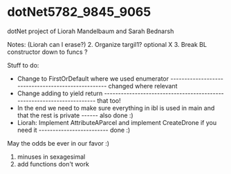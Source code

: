# dotNet5782_9845_9065
dotNet project of Liorah Mandelbaum and Sarah Bednarsh


Notes: (Liorah can I erase?)
2. Organize targil1? optional                      X
3. Break BL constructor down to funcs              ?

Stuff to do:
- Change to FirstOrDefault where we used enumerator --------------------------------------------------- changed where relevant
- Change adding to yield return ----------------------------------------------------------------------- that too!
- In the end we need to make sure everything in ibl is used in main and that the rest is private ------ also done :)
- Liorah: Implement AttributeAParcel and implement CreateDrone if you need it ------------------------- done :)

May the odds be ever in our favor :)


1. minuses in sexagesimal
2. add functions don't work